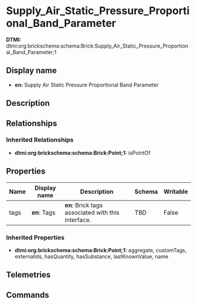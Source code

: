 # Supply_Air_Static_Pressure_Proportional_Band_Parameter
**DTMI:** dtmi:org:brickschema:schema:Brick:Supply_Air_Static_Pressure_Proportional_Band_Parameter;1
## Display name
- **en:** Supply Air Static Pressure Proportional Band Parameter
## Description
## Relationships
### Inherited Relationships
* **dtmi:org:brickschema:schema:Brick:Point;1:** isPointOf
## Properties
|Name|Display name|Description|Schema|Writable|
|-|-|-|-|-|
|tags|**en**: Tags|**en**: Brick tags associated with this interface.|TBD|False|
### Inherited Properties
* **dtmi:org:brickschema:schema:Brick:Point;1:** aggregate, customTags, externalIds, hasQuantity, hasSubstance, lastKnownValue, name
## Telemetries
## Commands
